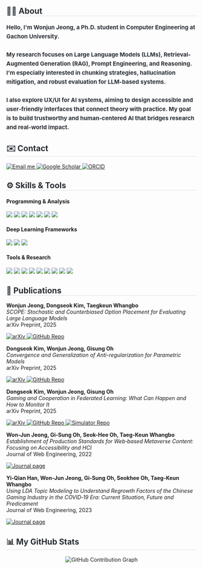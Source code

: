 <!-- ============ ABOUT ============ -->
<div style="text-align: left;">
  <h2 style="border-bottom: 1px solid #d8dee4; color: #282d33;"> 🙋‍♂️ About </h2>
  <div style="font-weight: 700; font-size: 15px; text-align: left; color: #282d33; line-height: 1.6;">
    Hello, I'm <b>Wonjun Jeong</b>, a <b>Ph.D. student in Computer Engineering at Gachon University</b>.<br><br>
    My research focuses on <b>Large Language Models (LLMs)</b>, <b>Retrieval-Augmented Generation (RAG)</b>,
    <b>Prompt Engineering</b>, and <b>Reasoning</b>. I'm especially interested in <b>chunking strategies</b>,
    <b>hallucination mitigation</b>, and <b>robust evaluation</b> for LLM-based systems.<br><br>
    I also explore <b>UX/UI for AI systems</b>, aiming to design accessible and user‑friendly interfaces that connect theory with practice.  My goal is to build <b>trustworthy</b> and <b>human‑centered</b> AI that bridges research and real-world impact.
  </div>
</div>

<!-- ============ CONTACT (unchanged) ============ -->
<div style="text-align: left;">
  <h2 style="border-bottom: 1px solid #d8dee4; color: #282d33;"> ✉️ Contact </h2>
  <a href="mailto:tp04045@gachon.ac.kr">
    <img src="https://img.shields.io/badge/Gmail-EA4335?style=flat-square&logo=Gmail&logoColor=white" alt="Email me"/>
  </a>
  <a href="https://scholar.google.com/citations?hl=ko&user=NWjij-YAAAAJ">
    <img src="https://img.shields.io/badge/Google%20Scholar-4285F4?style=flat-square&logo=googlescholar&logoColor=white" alt="Google Scholar"/>
  </a>
  <a href="https://orcid.org/0009-0004-1505-0737">
    <img src="https://img.shields.io/badge/ORCID-A6CE39?style=flat-square&logo=orcid&logoColor=white" alt="ORCID"/>
  </a>
</div>

<!-- ============ TECH STACKS (updated) ============ -->
<!-- ============ SKILLS & TOOLS (updated & sorted) ============ -->
<div align="left">
  <h2 style="border-bottom:1px solid #d8dee4; color:#282d33;">⚙️ Skills & Tools</h2>
  
  <h4>Programming & Analysis</h4>
  <img src="https://img.shields.io/badge/Figma-F24E1E?style=flat-square&logo=figma&logoColor=white">
  <img src="https://img.shields.io/badge/NumPy-013243?style=flat-square&logo=numpy&logoColor=white">
  <img src="https://img.shields.io/badge/pandas-150458?style=flat-square&logo=pandas&logoColor=white">
  <img src="https://img.shields.io/badge/Python-3776AB?style=flat-square&logo=Python&logoColor=white">
  <img src="https://img.shields.io/badge/scikit--learn-F7931E?style=flat-square&logo=scikit-learn&logoColor=white">
  <img src="https://img.shields.io/badge/SciPy-8CAAE6?style=flat-square&logo=SciPy&logoColor=white">
  <img src="https://img.shields.io/badge/Unity-000000?style=flat-square&logo=unity&logoColor=white">

  <h4>Deep Learning Frameworks</h4>
  <img src="https://img.shields.io/badge/Keras-D00000?style=flat-square&logo=Keras&logoColor=white">
  <img src="https://img.shields.io/badge/PyTorch-EE4C2C?style=flat-square&logo=PyTorch&logoColor=white">
  <img src="https://img.shields.io/badge/TensorFlow-FF6F00?style=flat-square&logo=Tensorflow&logoColor=white">

  <h4>Tools & Research</h4>
  <img src="https://img.shields.io/badge/arXiv-B31B1B?style=flat-square&logo=arxiv&logoColor=white">
  <img src="https://img.shields.io/badge/Conda-44A833?style=flat-square&logo=anaconda&logoColor=white">
  <img src="https://img.shields.io/badge/Docker-2496ED?style=flat-square&logo=docker&logoColor=white">
  <img src="https://img.shields.io/badge/GitHub-181717?style=flat-square&logo=github&logoColor=white">
  <img src="https://img.shields.io/badge/GitHub%20Actions-2088FF?style=flat-square&logo=githubactions&logoColor=white">
  <img src="https://img.shields.io/badge/Google%20Colab-F9AB00?style=flat-square&logo=googlecolab&logoColor=white">
  <img src="https://img.shields.io/badge/Jupyter-F37626?style=flat-square&logo=jupyter&logoColor=white">
  <img src="https://img.shields.io/badge/LaTeX-008080?style=flat-square&logo=latex&logoColor=white">
  <img src="https://img.shields.io/badge/Overleaf-47A141?style=flat-square&logo=overleaf&logoColor=white">
</div>


<!-- ============ PUBLICATIONS (unchanged) ============ -->
<div style="text-align: left;">
  <h2 style="border-bottom: 1px solid #d8dee4; color: #282d33;"> 📄 Publications </h2>

  <!-- SCOPE -->
  <div align="left" style="margin-bottom: 15px;">
    <p><b>Wonjun Jeong, Dongseok Kim, Taegkeun Whangbo</b><br>
    <i>SCOPE: Stochastic and Counterbiased Option Placement for Evaluating Large Language Models</i><br>
    <span>arXiv Preprint, 2025</span></p>
    <a href="https://arxiv.org/abs/2507.18182">
      <img src="https://img.shields.io/badge/arXiv-B31B1B?style=flat-square&logo=arxiv&logoColor=white" alt="arXiv"/>
    </a>
    <a href="https://github.com/WonjunJeong97/SCOPE">
      <img src="https://img.shields.io/badge/%20Repository-181717?style=flat-square&logo=github&logoColor=white" alt="GitHub Repo"/>
    </a>
  </div>

  <!-- Anti-regularization -->
  <div align="left" style="margin-bottom: 15px;">
    <p><b>Dongseok Kim, Wonjun Jeong, Gisung Oh</b><br>
    <i>Convergence and Generalization of Anti-regularization for Parametric Models</i><br>
    <span>arXiv Preprint, 2025</span></p>
    <a href="https://arxiv.org/abs/2508.17412">
      <img src="https://img.shields.io/badge/arXiv-B31B1B?style=flat-square&logo=arxiv&logoColor=white" alt="arXiv"/>
    </a>
    <a href="https://github.com/AndrewKim1997/anti-regularization-parametric-models">
      <img src="https://img.shields.io/badge/%20Repository-181717?style=flat-square&logo=github&logoColor=white" alt="GitHub Repo"/>
    </a>
  </div>

  <!-- Gaming & Cooperation in FL -->
  <div align="left" style="margin-bottom: 15px;">
    <p><b>Dongseok Kim, Wonjun Jeong, Gisung Oh</b><br>
    <i>Gaming and Cooperation in Federated Learning: What Can Happen and How to Monitor It</i><br>
    <span>arXiv Preprint, 2025</span></p>
    <a href="https://arxiv.org/abs/2509.02391">
      <img src="https://img.shields.io/badge/arXiv-B31B1B?style=flat-square&logo=arxiv&logoColor=white" alt="arXiv"/>
    </a>
    <a href="https://github.com/AndrewKim1997/gcfl">
      <img src="https://img.shields.io/badge/%20Repository-181717?style=flat-square&logo=github&logoColor=white" alt="GitHub Repo"/>
    </a>
    <a href="https://github.com/AndrewKim1997/gcfl-sim">
      <img src="https://img.shields.io/badge/%20Repository-Simulator-181717?style=flat-square&logo=github&logoColor=white&colorA=181717" alt="Simulator Repo"/>
    </a>
  </div>

  <!-- Metaverse production standards -->
  <div align="left" style="margin-bottom: 15px;">
    <p><b>Won-Jun Jeong, Gi-Sung Oh, Seok-Hee Oh, Taeg-Keun Whangbo</b><br>
    <i>Establishment of Production Standards for Web‑based Metaverse Content: Focusing on Accessibility and HCI</i><br>
    <span>Journal of Web Engineering, 2022</span></p>
    <a href="https://journals.riverpublishers.com/index.php/JWE/article/view/18625">
      <img src="https://img.shields.io/badge/Journal%20of%20Web%20Engineering-1e3787?style=flat-square&logo=researchgate&logoColor=white" alt="Journal page"/>
    </a>
  </div>

  <!-- LDA topic modeling -->
  <div align="left" style="margin-bottom: 15px;">
    <p><b>Yi‑Qian Han, Won-Jun Jeong, Gi‑Sung Oh, Seokhee Oh, Taeg‑Keun Whangbo</b><br>
    <i>Using LDA Topic Modeling to Understand Regrowth Factors of the Chinese Gaming Industry in the COVID‑19 Era: Current Situation, Future and Predicament</i><br>
    <span>Journal of Web Engineering, 2023</span></p>
    <a href="https://journals.riverpublishers.com/index.php/JWE/article/view/18487">
      <img src="https://img.shields.io/badge/Journal%20of%20Web%20Engineering-1e3787?style=flat-square&logo=researchgate&logoColor=white" alt="Journal page"/>
    </a>
  </div>
</div>

<!-- ============ GITHUB STATS (unchanged) ============ -->
<div style="text-align: left;">
  <h2 style="border-bottom: 1px solid #d8dee4; color: #282d33;"> 📊 My GitHub Stats </h2>
  <div align="center">
    <img src="https://github-readme-activity-graph.vercel.app/graph?username=WonjunJeong97&theme=minimal" alt="GitHub Contribution Graph" />
  </div>
</div>
